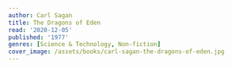 ```yaml
---
author: Carl Sagan
title: The Dragons of Eden
read: '2020-12-05'
published: '1977'
genres: [Science & Technology, Non-fiction]
cover_image: /assets/books/carl-sagan-the-dragons-of-eden.jpg
---
```

